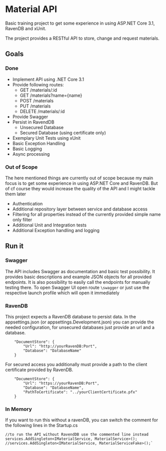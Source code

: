 # Material API
Basic training project to get some experience in using ASP.NET Core 3.1, RavenDB and xUnit. 

The project provides a RESTful API to store, change and request materials.

## Goals
### Done
* Implement API using .NET Core 3.1
* Provide following routes:
  * GET /materials/:id 
  * GET /materials?name={name} 
  * POST /materials 
  * PUT /materials
  * DELETE /materials/:id
* Provide Swagger 
* Persist in RavendDB 
  * Unsecured Database
  * Secured Database (using certificate only)
* Exemplary Unit Tests using xUnit
* Basic Exception Handling
* Basic Logging 
* Async processing

### Out of Scope
The here mentioned things are currently out of scope because my main focus is to get some experience in using ASP.NET Core and RavenDB. But of cf course they would increase the quality of the API and I might tackle them later
* Authentication
* Additional repository layer between service and database access 
* Filtering for all properties instead of the currently provided simple name only filter
* Additional Unit and Integration tests
* Additional Exception handling and logging

## Run it
### Swagger
The API includes Swagger as documentation and basic test possibility. It provides basic descriptions and example JSON objects for all provided endpoints. It is also possibility to easily call the endpoints for manually testing there. To open Swagger UI open route `\swagger` or just use the respective launch profile which will open it immediately

### RavenDB
This project expects a RavenDB database to persist data. In the appsettings.json (or appsettings.Development.json) you can provide the needed configuration, for unsecured databases just provide an url and a database. 

```
    "DocumentStore": {
        "Url": "http://yourRavenDB:Port",
        "Database": "DatabaseName"
    }
```
For secured access you additionally must provide a path to the client certificate provided by RavenDB. 
```
    "DocumentStore": {
        "Url": "https://yourRavenDB:Port",
        "Database": "DatabaseName",
        "PathToCertificate": "../yourClientCertificate.pfx"
    }
```

### In Memory
If you want to run this without a ravenDB, you can switch the comment for the following lines in the Startup.cs 
```
//to run the API without RavendDB use the commented line instead
services.AddSingleton<IMaterialService, MaterialService>();
//services.AddSingleton<IMaterialService, MaterialServiceFake>();`
```


